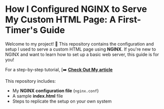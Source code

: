 # How I Configured NGINX to Serve My Custom HTML Page: A First-Timer's Guide

Welcome to my project! 🎉 This repository contains the configuration and setup I used to serve a custom HTML page using **NGINX**. If you're new to NGINX and want to learn how to set up a basic web server, this guide is for you!

For a step-by-step tutorial, [➡️ **[Check Out My article](https://dev.to/starrinthecloud/how-i-configured-nginx-to-serve-my-custom-html-page-a-first-timers-guide-2aje)**

This repository includes:
- My **NGINX configuration file** (`nginx.conf`)
- A sample **index.html** file
- Steps to replicate the setup on your own system

